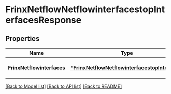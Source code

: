 # FrinxNetflowNetflowinterfacestopInterfacesResponse

## Properties
Name | Type | Description | Notes
------------ | ------------- | ------------- | -------------
**FrinxNetflowinterfaces** | [***FrinxNetflowNetflowinterfacestopInterfaces**](frinx.netflow.netflowinterfacestop.Interfaces.md) |  | [optional] [default to null]

[[Back to Model list]](../README.md#documentation-for-models) [[Back to API list]](../README.md#documentation-for-api-endpoints) [[Back to README]](../README.md)


